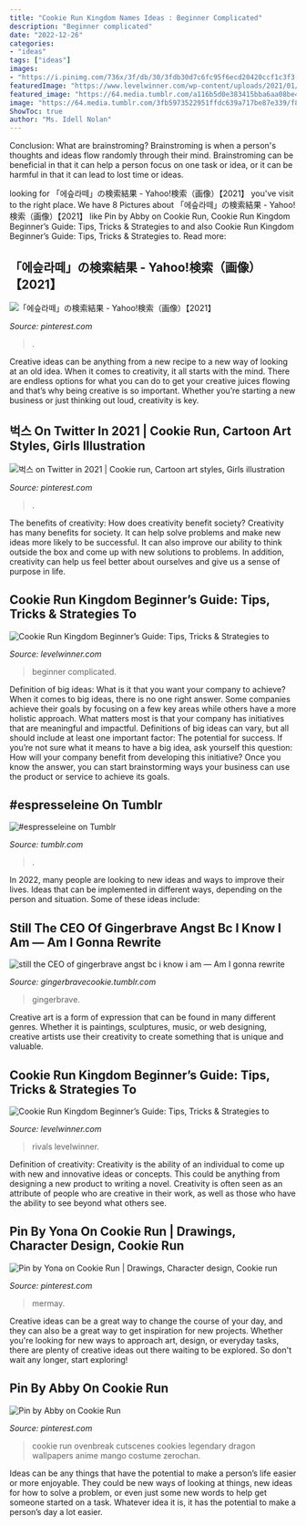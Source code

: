 ```yaml
---
title: "Cookie Run Kingdom Names Ideas : Beginner Complicated"
description: "Beginner complicated"
date: "2022-12-26"
categories:
- "ideas"
tags: ["ideas"]
images:
- "https://i.pinimg.com/736x/3f/db/30/3fdb30d7c6fc95f6ecd20420ccf1c3f3.jpg"
featuredImage: "https://www.levelwinner.com/wp-content/uploads/2021/01/cookie-run-kingdom-industrial-zone-800x450-1.jpg"
featured_image: "https://64.media.tumblr.com/a116b5d0e383415bba6aa08be4398017/e022f73d7a85fa9c-10/s1280x1920/488938521cc95077b32b91b4d18efaf0bcaa1a4a.jpg"
image: "https://64.media.tumblr.com/3fb5973522951ffdc639a717be87e339/f8eb0708bbf3e5c0-03/s540x810/124119ddf22a9d9f8419d090923c3274f82254c5.png"
ShowToc: true
author: "Ms. Idell Nolan"
---
```



Conclusion:
What are brainstroming? Brainstroming is when a person's thoughts and ideas flow randomly through their mind. Brainstroming can be beneficial in that it can help a person focus on one task or idea, or it can be harmful in that it can lead to lost time or ideas.

	

		
looking for 「에슾라떼」の検索結果 - Yahoo!検索（画像）【2021】 you've visit to the right place. We have 8 Pictures about 「에슾라떼」の検索結果 - Yahoo!検索（画像）【2021】 like Pin by Abby on Cookie Run, Cookie Run Kingdom Beginner’s Guide: Tips, Tricks &amp; Strategies to and also Cookie Run Kingdom Beginner’s Guide: Tips, Tricks &amp; Strategies to. Read more:
		
    
## 「에슾라떼」の検索結果 - Yahoo!検索（画像）【2021】

<img loading=lazy src="https://i.pinimg.com/736x/05/b5/f6/05b5f6f95de06d5468efbf9c74c79fdf.jpg" onerror="this.onerror=null;this.src='https://tse4.mm.bing.net/th?id=OIP.i9MIyG_wLJRVkv2BveuoQQHaFV&amp;pid=15.1';" alt="「에슾라떼」の検索結果 - Yahoo!検索（画像）【2021】">

_Source: pinterest.com_

>. 

	

Creative ideas can be anything from a new recipe to a new way of looking at an old idea. When it comes to creativity, it all starts with the mind. There are endless options for what you can do to get your creative juices flowing and that’s why being creative is so important. Whether you’re starting a new business or just thinking out loud, creativity is key.

    
## 벅스 On Twitter In 2021 | Cookie Run, Cartoon Art Styles, Girls Illustration

<img loading=lazy src="https://i.pinimg.com/originals/5e/d8/5e/5ed85ea509e5f2bd1dede60d234cc48b.jpg" onerror="this.onerror=null;this.src='https://tse4.mm.bing.net/th?id=OIP.3_MEW_E0nlhX1n0Gu9ov6wHaKt&amp;pid=15.1';" alt="벅스 on Twitter in 2021 | Cookie run, Cartoon art styles, Girls illustration">

_Source: pinterest.com_

>. 

	

The benefits of creativity: How does creativity benefit society?
Creativity has many benefits for society. It can help solve problems and make new ideas more likely to be successful. It can also improve our ability to think outside the box and come up with new solutions to problems. In addition, creativity can help us feel better about ourselves and give us a sense of purpose in life.

    
## Cookie Run Kingdom Beginner’s Guide: Tips, Tricks &amp; Strategies To

<img loading=lazy src="https://www.levelwinner.com/wp-content/uploads/2021/01/cookie-run-kingdom-industrial-zone-800x450-1.jpg" onerror="this.onerror=null;this.src='https://tse4.mm.bing.net/th?id=OIP.DFHPebV-ERa6IYsKMVnaXAHaEK&amp;pid=15.1';" alt="Cookie Run Kingdom Beginner’s Guide: Tips, Tricks &amp; Strategies to">

_Source: levelwinner.com_

>beginner complicated. 

	

Definition of big ideas: What is it that you want your company to achieve?
When it comes to big ideas, there is no one right answer. Some companies achieve their goals by focusing on a few key areas while others have a more holistic approach. What matters most is that your company has initiatives that are meaningful and impactful. Definitions of big ideas can vary, but all should include at least one important factor: The potential for success. 
If you’re not sure what it means to have a big idea, ask yourself this question: How will your company benefit from developing this initiative? Once you know the answer, you can start brainstorming ways your business can use the product or service to achieve its goals.

    
## #espresseleine On Tumblr

<img loading=lazy src="https://64.media.tumblr.com/3fb5973522951ffdc639a717be87e339/f8eb0708bbf3e5c0-03/s540x810/124119ddf22a9d9f8419d090923c3274f82254c5.png" onerror="this.onerror=null;this.src='https://tse2.mm.bing.net/th?id=OIP.XlDfWBIbq4ejVdy-gyDeqgHaEQ&amp;pid=15.1';" alt="#espresseleine on Tumblr">

_Source: tumblr.com_

>. 

	

In 2022, many people are looking to new ideas and ways to improve their lives. Ideas that can be implemented in different ways, depending on the person and situation. Some of these ideas include: 

    
## Still The CEO Of Gingerbrave Angst Bc I Know I Am — Am I Gonna Rewrite

<img loading=lazy src="https://64.media.tumblr.com/a116b5d0e383415bba6aa08be4398017/e022f73d7a85fa9c-10/s1280x1920/488938521cc95077b32b91b4d18efaf0bcaa1a4a.jpg" onerror="this.onerror=null;this.src='https://tse3.mm.bing.net/th?id=OIP.tN6o0ndIcygJUAhDUVa8zAHaDa&amp;pid=15.1';" alt="still the CEO of gingerbrave angst bc i know i am — Am I gonna rewrite">

_Source: gingerbravecookie.tumblr.com_

>gingerbrave. 

	

Creative art is a form of expression that can be found in many different genres. Whether it is paintings, sculptures, music, or web designing, creative artists use their creativity to create something that is unique and valuable.

    
## Cookie Run Kingdom Beginner’s Guide: Tips, Tricks &amp; Strategies To

<img loading=lazy src="https://www.levelwinner.com/wp-content/uploads/2021/01/cookie-run-kingdom-defense-800x450-1.jpg" onerror="this.onerror=null;this.src='https://tse2.mm.bing.net/th?id=OIP.3Nyor90Uq_iEvFmURgOLGwHaEK&amp;pid=15.1';" alt="Cookie Run Kingdom Beginner’s Guide: Tips, Tricks &amp; Strategies to">

_Source: levelwinner.com_

>rivals levelwinner. 

	

Definition of creativity:
Creativity is the ability of an individual to come up with new and innovative ideas or concepts. This could be anything from designing a new product to writing a novel. Creativity is often seen as an attribute of people who are creative in their work, as well as those who have the ability to see beyond what others see.

    
## Pin By Yona On Cookie Run | Drawings, Character Design, Cookie Run

<img loading=lazy src="https://i.pinimg.com/originals/67/70/13/677013e3e24cc6903d16cb4552c2aa3c.png" onerror="this.onerror=null;this.src='https://tse2.mm.bing.net/th?id=OIP.a0q0Z8l-hrmVUs6wI3w8sgHaMR&amp;pid=15.1';" alt="Pin by Yona on Cookie Run | Drawings, Character design, Cookie run">

_Source: pinterest.com_

>mermay. 

	

Creative ideas can be a great way to change the course of your day, and they can also be a great way to get inspiration for new projects. Whether you're looking for new ways to approach art, design, or everyday tasks, there are plenty of creative ideas out there waiting to be explored. So don't wait any longer, start exploring!

    
## Pin By Abby On Cookie Run

<img loading=lazy src="https://i.pinimg.com/736x/3f/db/30/3fdb30d7c6fc95f6ecd20420ccf1c3f3.jpg" onerror="this.onerror=null;this.src='https://tse2.mm.bing.net/th?id=OIP.aYUFn-X-cMk_KMrZK_RsFQHaES&amp;pid=15.1';" alt="Pin by Abby on Cookie Run">

_Source: pinterest.com_

>cookie run ovenbreak cutscenes cookies legendary dragon wallpapers anime mango costume zerochan. 

	

Ideas can be any things that have the potential to make a person’s life easier or more enjoyable. They could be new ways of looking at things, new ideas for how to solve a problem, or even just some new words to help get someone started on a task. Whatever idea it is, it has the potential to make a person’s day a lot easier.


